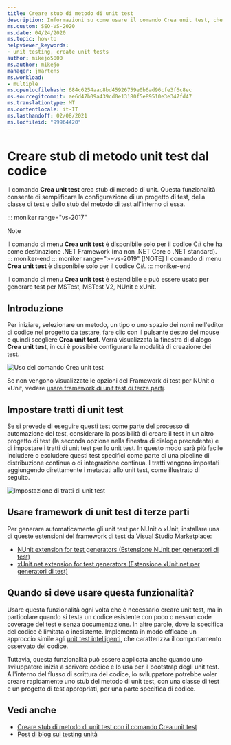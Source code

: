 ```yaml
---
title: Creare stub di metodo di unit test
description: Informazioni su come usare il comando Crea unit test, che consente di semplificare la configurazione di un progetto di test, della classe di test e dello stub del metodo di test al suo interno.
ms.custom: SEO-VS-2020
ms.date: 04/24/2020
ms.topic: how-to
helpviewer_keywords:
- unit testing, create unit tests
author: mikejo5000
ms.author: mikejo
manager: jmartens
ms.workload:
- multiple
ms.openlocfilehash: 684c6254aac8bd45926759e0b6ad96cfe3f6c8ec
ms.sourcegitcommit: ae6d47b09a439cd0e13180f5e89510e3e347fd47
ms.translationtype: MT
ms.contentlocale: it-IT
ms.lasthandoff: 02/08/2021
ms.locfileid: "99964420"
---
```

# <a name="create-unit-test-method-stubs-from-code"></a>Creare stub di metodo unit test dal codice

Il comando **Crea unit test** crea stub di metodo di unit. Questa funzionalità consente di semplificare la configurazione di un progetto di test, della classe di test e dello stub del metodo di test all'interno di essa.

::: moniker range="vs-2017"
> [!NOTE]
> Il comando di menu **Crea unit test** è disponibile solo per il codice C# che ha come destinazione .NET Framework (ma non .NET Core o .NET standard).
::: moniker-end
::: moniker range=">=vs-2019"
> [!NOTE]
> Il comando di menu **Crea unit test** è disponibile solo per il codice C#.
::: moniker-end

Il comando di menu **Crea unit test** è estendibile e può essere usato per generare test per MSTest, MSTest V2, NUnit e xUnit.

## <a name="get-started"></a>Introduzione

Per iniziare, selezionare un metodo, un tipo o uno spazio dei nomi nell'editor di codice nel progetto da testare, fare clic con il pulsante destro del mouse e quindi scegliere **Crea unit test**. Verrà visualizzata la finestra di dialogo **Crea unit test**, in cui è possibile configurare la modalità di creazione dei test.

![Uso del comando Crea unit test](media/createunittestcommand.png)

Se non vengono visualizzate le opzioni del Framework di test per NUnit o xUnit, vedere [usare framework di unit test di terze parti](#use-third-party-unit-test-frameworks).

## <a name="set-unit-test-traits"></a>Impostare tratti di unit test

Se si prevede di eseguire questi test come parte del processo di automazione del test, considerare la possibilità di creare il test in un altro progetto di test (la seconda opzione nella finestra di dialogo precedente) e di impostare i tratti di unit test per lo unit test. In questo modo sarà più facile includere o escludere questi test specifici come parte di una pipeline di distribuzione continua o di integrazione continua. I tratti vengono impostati aggiungendo direttamente i metadati allo unit test, come illustrato di seguito.

![Impostazione di tratti di unit test](media/createunittest.png)

## <a name="use-third-party-unit-test-frameworks"></a>Usare framework di unit test di terze parti

Per generare automaticamente gli unit test per NUnit o xUnit, installare una di queste estensioni del framework di test da Visual Studio Marketplace:

* [NUnit extension for test generators (Estensione NUnit per generatori di test)](https://marketplace.visualstudio.com/items?itemName=NUnitDevelopers.TestGeneratorNUnitextension)
* [xUnit.net extension for test generators (Estensione xUnit.net per generatori di test)](https://marketplace.visualstudio.com/items?itemName=BradWilson.xUnitnetTestExtensions)

## <a name="when-should-i-use-this-feature"></a>Quando si deve usare questa funzionalità?

Usare questa funzionalità ogni volta che è necessario creare unit test, ma in particolare quando si testa un codice esistente con poco o nessun code coverage del test e senza documentazione. In altre parole, dove la specifica del codice è limitata o inesistente. Implementa in modo efficace un approccio simile agli [unit test intelligenti](https://devblogs.microsoft.com/devops/introducing-smart-unit-tests/), che caratterizza il comportamento osservato del codice.

Tuttavia, questa funzionalità può essere applicata anche quando uno sviluppatore inizia a scrivere codice e lo usa per il bootstrap degli unit test. All'interno del flusso di scrittura del codice, lo sviluppatore potrebbe voler creare rapidamente uno stub del metodo di unit test, con una classe di test e un progetto di test appropriati, per una parte specifica di codice.

## <a name="see-also"></a>Vedi anche

- [Creare stub di metodo di unit test con il comando Crea unit test](https://devblogs.microsoft.com/devops/creating-unit-test-method-stubs-with-create-unit-tests/)
- [Post di blog sul testing unità](https://devblogs.microsoft.com/devops/?s=unit+testing)
